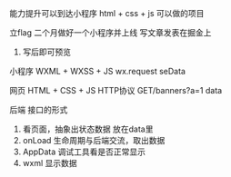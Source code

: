 能力提升可以到达小程序
    html + css + js 可以做的项目

立flag
    二个月做好一个小程序并上线
    写文章发表在掘金上

 1. 写后即可预览


小程序
    WXML + WXSS + JS
    wx.request  seData


网页
    HTML + CSS + JS
    HTTP协议 GET/banners?a=1 data


后端 接口的形式


1. 看页面，抽象出状态数据 放在data里
2. onLoad 生命周期与后端交流，取出数据
3. AppData 调试工具看是否正常显示
4. wxml 显示数据